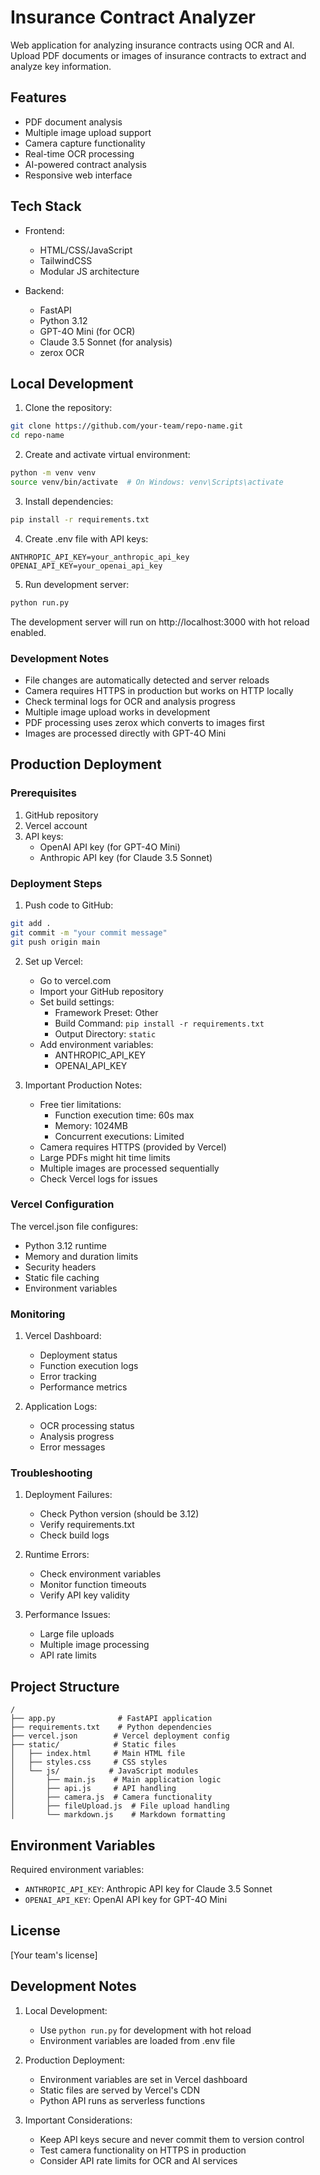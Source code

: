 # Insurance Contract Analyzer

Web application for analyzing insurance contracts using OCR and AI. Upload PDF documents or images of insurance contracts to extract and analyze key information.

## Features

- PDF document analysis
- Multiple image upload support
- Camera capture functionality
- Real-time OCR processing
- AI-powered contract analysis
- Responsive web interface

## Tech Stack

- Frontend:
  - HTML/CSS/JavaScript
  - TailwindCSS
  - Modular JS architecture

- Backend:
  - FastAPI
  - Python 3.12
  - GPT-4O Mini (for OCR)
  - Claude 3.5 Sonnet (for analysis)
  - zerox OCR

## Local Development

1. Clone the repository:
```bash
git clone https://github.com/your-team/repo-name.git
cd repo-name
```

2. Create and activate virtual environment:
```bash
python -m venv venv
source venv/bin/activate  # On Windows: venv\Scripts\activate
```

3. Install dependencies:
```bash
pip install -r requirements.txt
```

4. Create .env file with API keys:
```
ANTHROPIC_API_KEY=your_anthropic_api_key
OPENAI_API_KEY=your_openai_api_key
```

5. Run development server:
```bash
python run.py
```

The development server will run on http://localhost:3000 with hot reload enabled.

### Development Notes

- File changes are automatically detected and server reloads
- Camera requires HTTPS in production but works on HTTP locally
- Check terminal logs for OCR and analysis progress
- Multiple image upload works in development
- PDF processing uses zerox which converts to images first
- Images are processed directly with GPT-4O Mini

## Production Deployment

### Prerequisites

1. GitHub repository
2. Vercel account
3. API keys:
   - OpenAI API key (for GPT-4O Mini)
   - Anthropic API key (for Claude 3.5 Sonnet)

### Deployment Steps

1. Push code to GitHub:
```bash
git add .
git commit -m "your commit message"
git push origin main
```

2. Set up Vercel:
   - Go to vercel.com
   - Import your GitHub repository
   - Set build settings:
     - Framework Preset: Other
     - Build Command: `pip install -r requirements.txt`
     - Output Directory: `static`
   - Add environment variables:
     - ANTHROPIC_API_KEY
     - OPENAI_API_KEY

3. Important Production Notes:
   - Free tier limitations:
     - Function execution time: 60s max
     - Memory: 1024MB
     - Concurrent executions: Limited
   - Camera requires HTTPS (provided by Vercel)
   - Large PDFs might hit time limits
   - Multiple images are processed sequentially
   - Check Vercel logs for issues

### Vercel Configuration

The vercel.json file configures:
- Python 3.12 runtime
- Memory and duration limits
- Security headers
- Static file caching
- Environment variables

### Monitoring

1. Vercel Dashboard:
   - Deployment status
   - Function execution logs
   - Error tracking
   - Performance metrics

2. Application Logs:
   - OCR processing status
   - Analysis progress
   - Error messages

### Troubleshooting

1. Deployment Failures:
   - Check Python version (should be 3.12)
   - Verify requirements.txt
   - Check build logs

2. Runtime Errors:
   - Check environment variables
   - Monitor function timeouts
   - Verify API key validity

3. Performance Issues:
   - Large file uploads
   - Multiple image processing
   - API rate limits

## Project Structure

```
/
├── app.py              # FastAPI application
├── requirements.txt    # Python dependencies
├── vercel.json        # Vercel deployment config
├── static/            # Static files
│   ├── index.html     # Main HTML file
│   ├── styles.css     # CSS styles
│   └── js/           # JavaScript modules
│       ├── main.js    # Main application logic
│       ├── api.js     # API handling
│       ├── camera.js  # Camera functionality
│       ├── fileUpload.js  # File upload handling
│       └── markdown.js    # Markdown formatting
```

## Environment Variables

Required environment variables:
- `ANTHROPIC_API_KEY`: Anthropic API key for Claude 3.5 Sonnet
- `OPENAI_API_KEY`: OpenAI API key for GPT-4O Mini

## License

[Your team's license]

## Development Notes

1. Local Development:
   - Use `python run.py` for development with hot reload
   - Environment variables are loaded from .env file

2. Production Deployment:
   - Environment variables are set in Vercel dashboard
   - Static files are served by Vercel's CDN
   - Python API runs as serverless functions

3. Important Considerations:
   - Keep API keys secure and never commit them to version control
   - Test camera functionality on HTTPS in production
   - Consider API rate limits for OCR and AI services